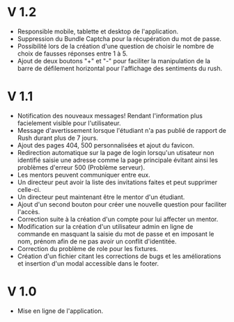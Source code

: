 # V 1.2

- Responsible mobile, tablette et desktop de l'application.
- Suppression du Bundle Captcha pour la récupération du mot de passe.
- Possibilité lors de la création d'une question de choisir le nombre de choix de fausses réponses entre 1 à 5.
- Ajout de deux boutons "+" et "-" pour faciliter la manipulation de la barre de défilement horizontal pour l'affichage des sentiments du rush.

# V 1.1

- Notification des nouveaux messages! Rendant l'information plus facielement visible pour l'utilisateur.
- Message d'avertissement lorsque l'étudiant n'a pas publié de rapport de Rush durant plus de 7 jours.
- Ajout des pages 404, 500 personnalisées et ajout du favicon.
- Redirection automatique sur la page de login lorsqu'un utisateur non identifié saisie une adresse comme la page principale évitant ainsi les problèmes d'erreur 500 (Problème serveur).
- Les mentors peuvent communiquer entre eux.
- Un directeur peut avoir la liste des invitations faites et peut supprimer celle-ci.
- Un directeur peut maintenant être le mentor d'un étudiant.
- Ajout d'un second bouton pour créer une nouvelle question pour faciliter l'accès.
- Correction suite à la création d'un compte pour lui affecter un mentor.
- Modification sur la création d'un utilisateur admin en ligne de commande en masquant la saisie du mot de passe et en imposant le nom, prénom afin de ne pas avoir un conflit d'identitée.
- Correction du problème de role pour les fixtures.
- Création d'un fichier citant les corrections de bugs et les améliorations et insertion d'un modal accessible dans le footer.

# V 1.0

- Mise en ligne de l'application.